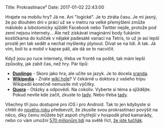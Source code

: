 Title: Prokrastinace²
Date: 2017-01-02 22:43:00


Hrajete na mobilu hry? Já ne. Ani "logické". Je to ztráta času. Je mi jasný,
že po dlouhém dni v práci už se v metru na velké přemýšlení zmůže málokdo
a lobotomicky sjíždět Facebook nebo Twitter nejde, protože pod zemí nejsou
internety... Ale než získávat imaginární body ťukáním kostičkama do kuliček
v nějaké padesáté variaci na Tetris, to už je asi lepší prostě jen tak sedět
a nechat myšlenky plynout. Dívat se na lidi. A tak. Já vím, bolí to a mobil
v kapse pálí, ale dá se to nacvičit.

Když jsou po ruce internety, třeba ve frontě na poště, tak mám lepší způsoby,
jak zabít čas, než hry. Pár tipů:

- **[Duolingo](https://www.duolingo.com/)** - Skoro jako hra, ale učíte se jazyk. Je to docela [sranda](https://twitter.com/shitduosays).
- **[Wikipedia](https://www.wikipedia.org/)** - Znáte [wiki hole](http://www.urbandictionary.com/define.php?term=Wikipedia%20Hole)? V čekárně u doktora z vašeho tripu Wikipedií konečně nemusíte mít výčitky.
- **[Quora](http://quora.com/)** - Otázky a odpovědi. Na cokoliv. Vyberte si téma a sjíždějte. Pokud nevíte kde začít, zkuste to [tady](https://www.quora.com/What-are-some-of-the-best-questions-answers-ever-seen-on-Quora). Nebo třeba [tady](https://www.quora.com/Can-Poles-Czechs-Slovaks-Slovenians-read-Cyrillic).

Všechny tři jsou dostupné pro iOS i pro Android. Tak to jen kdybyste si chtěli do [nového roku](https://twitter.com/neiltyson/status/815646657194754048) předsevzít, že zkusíte svou prokrastinaci povýšit na něco, díky čemu můžete být aspoň chytřejší v hospodě před kamarády, nebo co vám umožní [570 milionům lidí](https://en.wikipedia.org/wiki/Spanish_language) na světě říct, [že jste tučňák](https://twitter.com/honzajavorek/status/806821484647813120).
